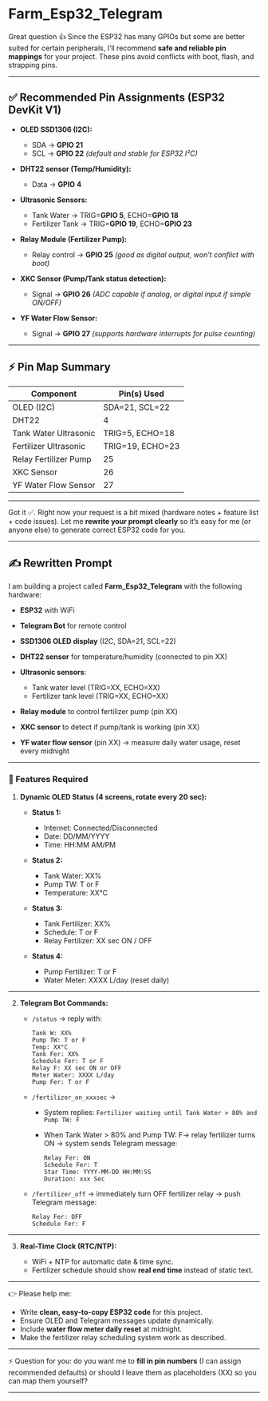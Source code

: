 # Farm_Esp32_Telegram
Great question 👍 Since the ESP32 has many GPIOs but some are better suited for certain peripherals, I’ll recommend **safe and reliable pin mappings** for your project. These pins avoid conflicts with boot, flash, and strapping pins.

---

## ✅ Recommended Pin Assignments (ESP32 DevKit V1)

* **OLED SSD1306 (I2C):**

  * SDA → **GPIO 21**
  * SCL → **GPIO 22**
    *(default and stable for ESP32 I²C)*

* **DHT22 sensor (Temp/Humidity):**

  * Data → **GPIO 4**

* **Ultrasonic Sensors:**

  * Tank Water → TRIG=**GPIO 5**, ECHO=**GPIO 18**
  * Fertilizer Tank → TRIG=**GPIO 19**, ECHO=**GPIO 23**

* **Relay Module (Fertilizer Pump):**

  * Relay control → **GPIO 25**
    *(good as digital output, won’t conflict with boot)*

* **XKC Sensor (Pump/Tank status detection):**

  * Signal → **GPIO 26**
    *(ADC capable if analog, or digital input if simple ON/OFF)*

* **YF Water Flow Sensor:**

  * Signal → **GPIO 27**
    *(supports hardware interrupts for pulse counting)*

---

## ⚡ Pin Map Summary

| Component             | Pin(s) Used      |
| --------------------- | ---------------- |
| OLED (I2C)            | SDA=21, SCL=22   |
| DHT22                 | 4                |
| Tank Water Ultrasonic | TRIG=5, ECHO=18  |
| Fertilizer Ultrasonic | TRIG=19, ECHO=23 |
| Relay Fertilizer Pump | 25               |
| XKC Sensor            | 26               |
| YF Water Flow Sensor  | 27               |

---

Got it ✅. Right now your request is a bit mixed (hardware notes + feature list + code issues).
Let me **rewrite your prompt clearly** so it’s easy for me (or anyone else) to generate correct ESP32 code for you.

---

## ✍️ Rewritten Prompt

I am building a project called **Farm_Esp32_Telegram** with the following hardware:

* **ESP32** with WiFi
* **Telegram Bot** for remote control
* **SSD1306 OLED display** (I2C, SDA=21, SCL=22)
* **DHT22 sensor** for temperature/humidity (connected to pin XX)
* **Ultrasonic sensors**:

  * Tank water level (TRIG=XX, ECHO=XX)
  * Fertilizer tank level (TRIG=XX, ECHO=XX)
* **Relay module** to control fertilizer pump (pin XX)
* **XKC sensor** to detect if pump/tank is working (pin XX)
* **YF water flow sensor** (pin XX) → measure daily water usage, reset every midnight

---

### 🔹 Features Required

1. **Dynamic OLED Status (4 screens, rotate every 20 sec):**

   * **Status 1:**

     * Internet: Connected/Disconnected
     * Date: DD/MM/YYYY
     * Time: HH:MM AM/PM
   * **Status 2:**

     * Tank Water: XX%
     * Pump TW: T or F
     * Temperature: XX°C
   * **Status 3:**

     * Tank Fertilizer: XX%
     * Schedule: T or F
     * Relay Fertilizer: XX sec ON / OFF
  
   * **Status 4:**

     * Pump Fertilizer: T or F
     * Water Meter: XXXX L/day (reset daily)

---

2. **Telegram Bot Commands:**

   * `/status` → reply with:

     ```
     Tank W: XX%
     Pump TW: T or F
     Temp: XX°C
     Tank Fer: XX%
     Schedule Fer: T or F
     Relay F: XX sec ON or OFF
     Meter Water: XXXX L/day
     Pump Fer: T or F
     ```

   * `/fertilizer_on_xxxsec` →

     * System replies: `Fertilizer waiting until Tank Water > 80% and Pump TW: F`
     * When Tank Water > 80% and Pump TW: F→ relay fertilizer turns ON → system sends Telegram message:

       ```
       Relay Fer: ON
       Schedule Fer: T
       Star Time: YYYY-MM-DD HH:MM:SS
       Duration: xxx Sec 
       ```

   * `/fertilizer_off` → immediately turn OFF fertilizer relay → push Telegram message:

     ```
     Relay Fer: OFF
     Schedule Fer: F
     ```

---

3. **Real-Time Clock (RTC/NTP):**

   * WiFi + NTP for automatic date & time sync.
   * Fertilizer schedule should show **real end time** instead of static text.

---

👉 Please help me:

* Write **clean, easy-to-copy ESP32 code** for this project.
* Ensure OLED and Telegram messages update dynamically.
* Include **water flow meter daily reset** at midnight.
* Make the fertilizer relay scheduling system work as described.

---

⚡ Question for you: do you want me to **fill in pin numbers** (I can assign recommended defaults) or should I leave them as placeholders (XX) so you can map them yourself?

---

